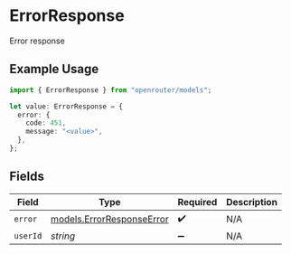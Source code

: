 # ErrorResponse

Error response

## Example Usage

```typescript
import { ErrorResponse } from "openrouter/models";

let value: ErrorResponse = {
  error: {
    code: 451,
    message: "<value>",
  },
};
```

## Fields

| Field                                                        | Type                                                         | Required                                                     | Description                                                  |
| ------------------------------------------------------------ | ------------------------------------------------------------ | ------------------------------------------------------------ | ------------------------------------------------------------ |
| `error`                                                      | [models.ErrorResponseError](../models/errorresponseerror.md) | :heavy_check_mark:                                           | N/A                                                          |
| `userId`                                                     | *string*                                                     | :heavy_minus_sign:                                           | N/A                                                          |